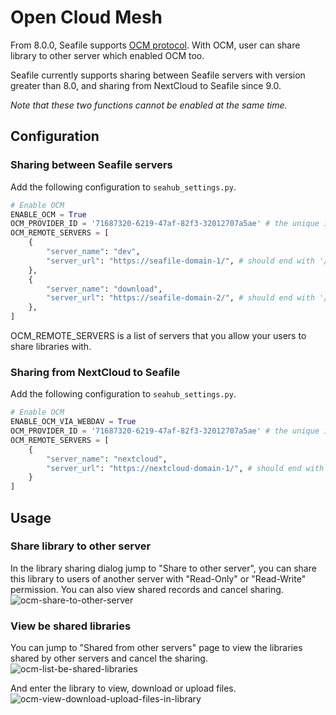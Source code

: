 # Open Cloud Mesh

From 8.0.0, Seafile supports [OCM protocol](https://rawgit.com/GEANT/OCM-API/v1/docs.html). With OCM, user can share library to other server which enabled OCM too.

Seafile currently supports sharing between Seafile servers with version greater than 8.0, and sharing from NextCloud to Seafile since 9.0.

*Note that these two functions cannot be enabled at the same time.*

## Configuration

### Sharing between Seafile servers

Add the following configuration to `seahub_settings.py`.

```python
# Enable OCM
ENABLE_OCM = True
OCM_PROVIDER_ID = '71687320-6219-47af-82f3-32012707a5ae' # the unique id of this server
OCM_REMOTE_SERVERS = [
    {
        "server_name": "dev",
        "server_url": "https://seafile-domain-1/", # should end with '/'
    },
    {
        "server_name": "download",
        "server_url": "https://seafile-domain-2/", # should end with '/'
    },
]
```

OCM_REMOTE_SERVERS is a list of servers that you allow your users to share libraries with.

### Sharing from NextCloud to Seafile

Add the following configuration to `seahub_settings.py`.

```python
# Enable OCM
ENABLE_OCM_VIA_WEBDAV = True
OCM_PROVIDER_ID = '71687320-6219-47af-82f3-32012707a5ae' # the unique id of this server
OCM_REMOTE_SERVERS = [
    {
        "server_name": "nextcloud",
        "server_url": "https://nextcloud-domain-1/", # should end with '/'
    }
]
```

## Usage

### Share library to other server

In the library sharing dialog jump to "Share to other server", you can share this library to users of another server with "Read-Only" or "Read-Write" permission. You can also view shared records and cancel sharing.
![ocm-share-to-other-server](../../images/ocm-share-to-other-server.png)

### View be shared libraries

You can jump to "Shared from other servers" page to view the libraries shared by other servers and cancel the sharing.
![ocm-list-be-shared-libraries](../../images/ocm-list-be-shared-libraries.png)

And enter the library to view, download or upload files.
![ocm-view-download-upload-files-in-library](../../images/ocm-view-download-upload-files-in-library.png)

